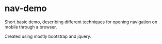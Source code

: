 # nav-demo
Short basic demo, describing different techniques for opening navigation on mobile through a browser.

Created using mostly bootstrap and jquery.
